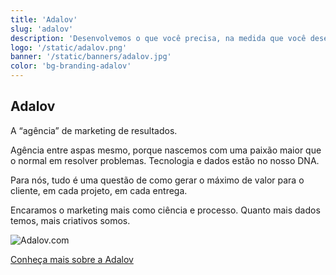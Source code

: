 ```yaml
---
title: 'Adalov'
slug: 'adalov'
description: 'Desenvolvemos o que você precisa, na medida que você deseja, no prazo necessário.'
logo: '/static/adalov.png'
banner: '/static/banners/adalov.jpg'
color: 'bg-branding-adalov'
---
```


## Adalov

A “agência” de marketing de resultados.

Agência entre aspas mesmo, porque nascemos com uma paixão maior que o normal em resolver problemas. Tecnologia e dados estão no nosso DNA.

Para nós, tudo é uma questão de como gerar o máximo de valor para o cliente, em cada projeto, em cada entrega.

Encaramos o marketing mais como ciência e processo. Quanto mais dados temos, mais criativos somos.

![Adalov.com](/static/projetos/adalov.png "Adalov.com")

<a href="https://adalov.com?utm_source=euerikdev" target='_blank'>Conheça mais sobre a Adalov</a>
